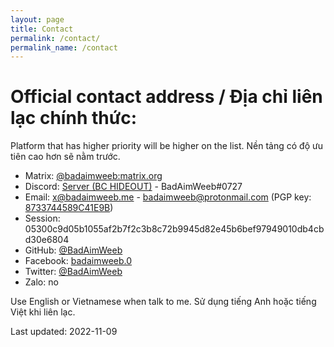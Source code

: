 ```yaml
---
layout: page
title: Contact
permalink: /contact/
permalink_name: /contact
---
```


# Official contact address / Địa chỉ liên lạc chính thức:

Platform that has higher priority will be higher on the list.
Nền tảng có độ ưu tiên cao hơn sẽ nằm trước.

- Matrix:   [@badaimweeb:matrix.org](https://matrix.to/#/@badaimweeb:matrix.org)
- Discord:  [Server (BC HIDEOUT)](https://discord.gg/uF9gxYveek) - BadAimWeeb#0727
- Email:    [x@badaimweeb.me](mailto:x@badaimweeb.me) - [badaimweeb@protonmail.com](mailto:badaimweeb@protonmail.com) (PGP key: [8733744589C41E9B](https://keys.openpgp.org/vks/v1/by-fingerprint/3562D1F1CA801D9A12A2188D8733744589C41E9B))
- Session:  05300c9d05b1055af2b7f2c3b8c72b9945d82e45b6bef97949010db4cbd30e6804
- GitHub:   [@BadAimWeeb](https://github.com/BadAimWeeb)
- Facebook: [badaimweeb.0](https://www.facebook.com/badaimweeb.0)
- Twitter:  [@BadAimWeeb](https://twitter.com/BadAimWeeb)
- Zalo:     no

Use English or Vietnamese when talk to me.
Sử dụng tiếng Anh hoặc tiếng Việt khi liên lạc.

Last updated: 2022-11-09
